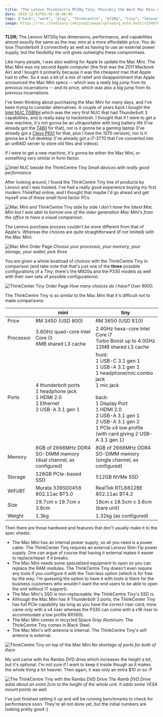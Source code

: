 ```yaml
---
title: "The Lenovo ThinkCentre M720q Tiny: Possibly the Best Mac Mini Alternative"
date: 2018-12-02T02:05:40-08:00
tags: ["hack", "work", "play", "thinkcentre", "m720q", "tiny", "lenovo"]
image: https://res.cloudinary.com/psqd/image/upload/q_auto:best/v1549702023/m720q/IMG_20181129_142417_Medium.jpg
---
```

**TLDR;** The Lenovo M720q has dimensions, performance, and capabilities almost exactly the same as the mac mini at a more affordable price. You do lose Thunderbolt 3 connectivity as well as having to use an external power supply, but the flexibility the unit gives outweighs these compromises.

<!--more-->

Like many people, I was also waiting for Apple to update the Mac Mini. The Mac Mini was my second Apple computer (the first was the 2011 Macbook Air) and I bought it primarily because it was the cheapest mac that Apple had to offer. So it was a bit of a mix of relief and disappointment that Apple announced the Mac Mini specs -- which was a really big jump from its previous incarnations -- and its price, which was also a big jump from its previous incarnations.

I've been thinking about purchasing the Mac Mini for many days, and I've been trying to consider alternatives. A couple of years back I bought the [Intel NUC 7i5BNH](https://www.intel.sg/content/www/xa/en/products/boards-kits/nuc/kits/nuc7i5bnh.html) which was the very first NUC that had Thunderbolt 3 capabilities, and is really easy to hackintosh. I thought that if I were to get a new machine, it's not gonna be an ultraportable with long battery life (I've already got the [T480](/2018/08/14/lenovo-thinkpad-t480-review/) for that), nor is it gonna be a gaming laptop (I've already got a [Clevo P651](https://www.notebookcheck.net/Schenker-XMG-P507-Clevo-P651RP6-G-Notebook-Review.172321.0.html) for that, plus I have the 1070 version), nor is it gonna be a full desktop (I've already got a i7-3770 that I've converted into an unRAID server to store old files and videos).

If I were to get a new machine, it's gonna be either the Mac Mini, or something very similar in form factor.

![Intel NUC beside the ThinkCentre Tiny](https://res.cloudinary.com/psqd/image/upload/q_auto:best/v1543758682/_DSC5177_Medium.jpg)
*Small devices with really good performance*

After looking around, I found the ThinkCentre Tiny line of products by Lenovo and I was hooked. I've had a really good experience buying my first modern ThinkPad online, and I thought that maybe I'd go ahead and get myself one of these small form factor PCs.

![Mac Mini and ThinkCentre Tiny side by side](https://res.cloudinary.com/psqd/image/upload/q_auto:best/v1543729740/IMG_20181129_142322_Medium.jpg)
*I don't have the latest Mac Mini but I was able to borrow one of the older generation Mac Mini's from the office to have a visual comparison.*

The Lenovo purchase process couldn't be more different from that of Apple's. Whereas the choices are quite straightforward (if not limited) with the Mac Mini:

![Mac Mini Order Page](https://res.cloudinary.com/psqd/image/upload/q_auto:best/v1543757854/Screenshot_2018-12-02_Mac_mini.png)
*Choose your processor, your memory, your storage, your wallet; pick three*

You are given a whole boatload of choices with the ThinkCentre Tiny in comparison (and take note that that's just one of the **three** possible configurations of a Tiny; there's the M920q and the P330 models as well with their own sets of possible configurations):

![ThinkCenter Tiny Order Page](https://res.cloudinary.com/psqd/image/upload/q_auto:best/v1543757861/Screenshot_2018-12-02_ThinkCentre_M720_Tiny-_Build_Your_Own_10T7CTO1WWENMY1_Lenovo_MY_1.png)
*How many choices do I have? Over 9000.*

The ThinkCentre Tiny is so similar to the Mac Mini that it's difficult not to make comparisons:

|   | mini | tiny |
|---|------|------|
| Price     | RM 3450 (USD 800)                                                     | RM 3650 (USD 810)                |
| Processor | 3.6GHz quad-core Intel Core i3<br />6MB shared L3 cache | 2.4GHz hexa-core Intel Core i7<br />Turbo Boost up to 4.0GHz<br />12MB shared L3 cache |
| Ports     | 4 thunderbolt ports<br />1 headphone jack<br />1 HDMI 2.0<br />1 Ethernet<br />2 USB-A 3.1 gen 1 | front:<br />1 USB-C 3.1 gen 1<br />1 USB-A 3.1 gen 1<br />1 headphone/mic combo jack<br />1 mic jack<br /><br />back:<br />1 Display Port<br />1 HDMI 2.0<br />2 USB-A 3.1 gen 1<br />2 USB-A 3.1 gen 2<br />1 PCIe x4 low profile<br />(with card giving 2 USB-A 3.1 gen 1) |
| Memory    | 8GB of 2666MHz DDR4 SO-DIMM memory<br />(dual channel, as configured) | 8GB of 2666MHz DDR4 SO-DIMM memory<br />(single channel, as configured) |
| Storage   | 128GB PCIe-based SSD                                                  | 512GB NVMe SSD                   |
| WiFi/BT   | Murata 339S00458 802.11ac BT5.0                                       | RealTek RTL8822BE 802.11ac BT4.2 |
| Size      | 19.7cm x 19.7cm x 3.6cm                                               | 18cm x 18.5cm x 3.6cm (bare unit)|
| Weight    | 1.3kg                                                                 | 1.32kg (as configured)           |

Then there are those hardware and features that don't usually make it to the spec sheets:

* The Mac Mini has an internal power supply, so all you need is a power cable. The ThinkCenter Tiny requires an external Lenovo Slim-Tip power supply. One can argue of course that having it external makes it easier to replace/repair if it breaks.
* The Mac Mini needs some specialized equipment to open so you can replace the RAM modules. The ThinkCentre Tiny doesn't even require any tools if you configure it with the Tool-less option (which is for free by the way; I'm guessing the option to have it with tools is there for the business customers who wouldn't want the end users to be able to open the unit without IT support).
* The Mac Mini's SSD is non-replaceable; the ThinkCentre Tiny's SSD is.
* Although the Mac Mini has 4 Thunderbolt 3 ports, the ThinkCenter Tiny has full PCIe capability (as long as you have the correct riser card; mine came only with a x4 riser whereas the P330 can come with a x16 riser to accommodate a low profile RX560).
* The Mac Mini comes in recycled Space Gray Aluminum. The ThinkCentre Tiny comes in Black Steel.
* The Mac Mini's wifi antenna is internal. The ThinkCentre Tiny's wifi antenna is external.

![ThinkCentre Tiny on top of the Mac Mini](https://res.cloudinary.com/psqd/image/upload/q_auto:best/v1543729845/IMG_20181128_152819_Medium.jpg)
*No shortage of ports for both of them*

My unit came with the Rambo DVD drive which increases the height a bit, but it's optional. I'm not sure if I want to keep it inside though as it makes the whole thing a lot heavier. Then again, it was only an extra $10 or so :P

![The ThinkCentre Tiny with the Rambo DVD Drive](https://res.cloudinary.com/psqd/image/upload/q_auto:best/v1543728111/_DSC5184_Medium.jpg)
*The Ramb DVD Drive adds about an extra 2cm to the height of the whole unit. It adds some VESA mount points as well.*

I've just finished setting it up and will be running benchmarks to check for performance soon. They're all not done yet, but the initial numbers are looking pretty good :)
